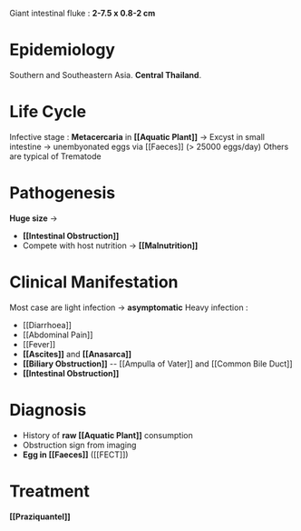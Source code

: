 Giant intestinal fluke : **2-7.5 x 0.8-2 cm**

# Epidemiology
Southern and Southeastern Asia. **Central Thailand**.

# Life Cycle
Infective stage : **Metacercaria** in **[[Aquatic Plant]]** 
-> Excyst in small intestine -> unembyonated eggs via [[Faeces]] (> 25000 eggs/day)
Others are typical of Trematode

# Pathogenesis
**Huge size** ->
- **[[Intestinal Obstruction]]**
- Compete with host nutrition -> **[[Malnutrition]]**

# Clinical Manifestation
Most case are light infection -> **asymptomatic**
Heavy infection :
- [[Diarrhoea]]
- [[Abdominal Pain]]
- [[Fever]]
- **[[Ascites]]** and **[[Anasarca]]**
- **[[Biliary Obstruction]]** -- [[Ampulla of Vater]] and [[Common Bile Duct]]
- **[[Intestinal Obstruction]]**

# Diagnosis
- History of **raw [[Aquatic Plant]]** consumption
- Obstruction sign from imaging
- **Egg in [[Faeces]]** ([[FECT]])

# Treatment
**[[Praziquantel]]**